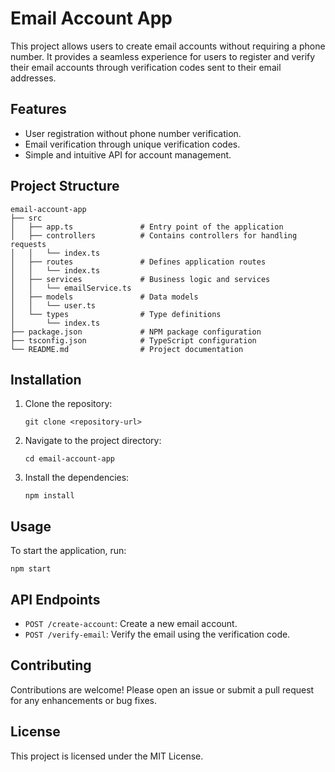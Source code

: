 # Email Account App

This project allows users to create email accounts without requiring a phone number. It provides a seamless experience for users to register and verify their email accounts through verification codes sent to their email addresses.

## Features

- User registration without phone number verification.
- Email verification through unique verification codes.
- Simple and intuitive API for account management.

## Project Structure

```
email-account-app
├── src
│   ├── app.ts               # Entry point of the application
│   ├── controllers          # Contains controllers for handling requests
│   │   └── index.ts
│   ├── routes               # Defines application routes
│   │   └── index.ts
│   ├── services             # Business logic and services
│   │   └── emailService.ts
│   ├── models               # Data models
│   │   └── user.ts
│   └── types                # Type definitions
│       └── index.ts
├── package.json             # NPM package configuration
├── tsconfig.json            # TypeScript configuration
└── README.md                # Project documentation
```

## Installation

1. Clone the repository:
   ```
   git clone <repository-url>
   ```
2. Navigate to the project directory:
   ```
   cd email-account-app
   ```
3. Install the dependencies:
   ```
   npm install
   ```

## Usage

To start the application, run:
```
npm start
```

## API Endpoints

- `POST /create-account`: Create a new email account.
- `POST /verify-email`: Verify the email using the verification code.

## Contributing

Contributions are welcome! Please open an issue or submit a pull request for any enhancements or bug fixes.

## License

This project is licensed under the MIT License.